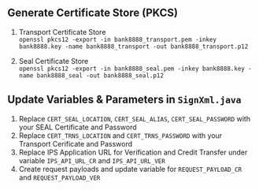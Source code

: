 Generate Certificate Store (PKCS)
---
1. Transport Certificate Store  
    `openssl pkcs12 -export -in bank8888_transport.pem -inkey bank8888.key -name bank8888_transport -out bank8888_transport.p12`

2. Seal Certificate Store  
    `openssl pkcs12 -export -in bank8888_seal.pem -inkey bank8888.key -name bank8888_seal -out bank8888_seal.p12`

Update Variables & Parameters in `SignXml.java`
---
1. Replace `CERT_SEAL_LOCATION`, `CERT_SEAL_ALIAS`, `CERT_SEAL_PASSWORD` with your SEAL Certificate and Password
2. Replace `CERT_TRNS_LOCATION` and `CERT_TRNS_PASSWORD` with your Transport Cerificate and Password
3. Replace IPS Application URL for Verification and Credit Transfer under variable `IPS_API_URL_CR` and `IPS_API_URL_VER`
4. Create request payloads and update variable for `REQUEST_PAYLOAD_CR` and `REQUEST_PAYLOAD_VER`

